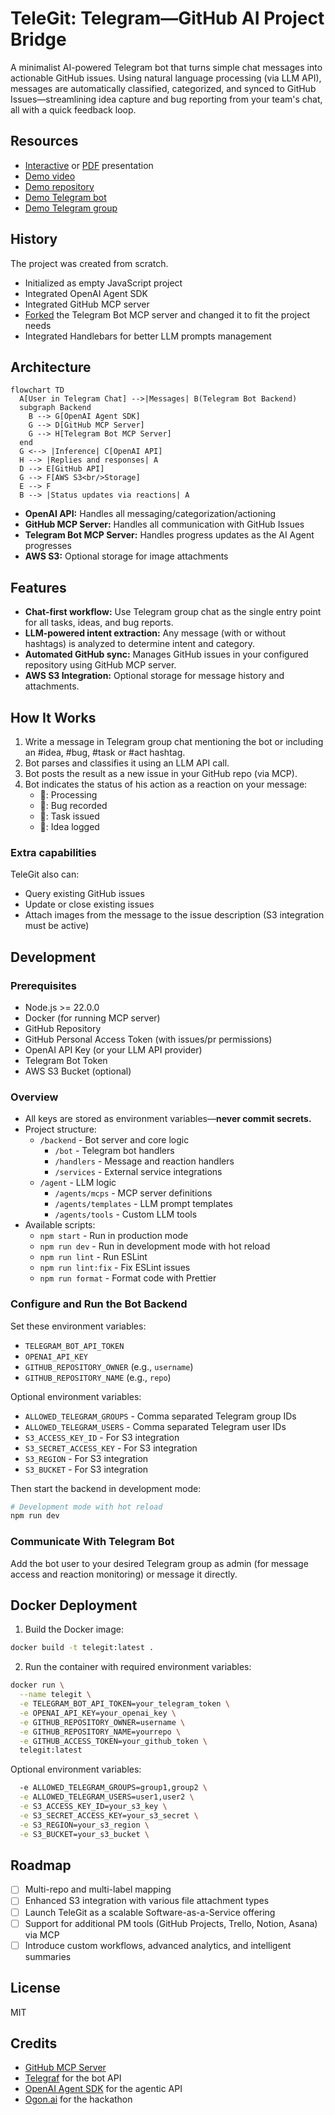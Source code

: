 # TeleGit: Telegram—GitHub AI Project Bridge

A minimalist AI-powered Telegram bot that turns simple chat messages into actionable GitHub issues. Using natural language processing (via LLM API), messages are automatically classified, categorized, and synced to GitHub Issues—streamlining idea capture and bug reporting from your team's chat, all with a quick feedback loop.

## Resources

- [Interactive](https://gamma.app/docs/TeleGit-AI-Powered-Project-Management-in-Telegram-i7hfn8yexjw8zhq) or [PDF](https://disk.yandex.ru/i/K6cxHc_LbqZP8Q) presentation
- [Demo video](https://disk.yandex.ru/i/TDxsHprmG1yQtQ)
- [Demo repository](https://github.com/BruiseBane/demo/issues)
- [Demo Telegram bot](https://t.me/my_awesome_chat_gpt_bot)
- [Demo Telegram group](https://t.me/+YrcxXf5it1ZkYWMy)

## History

The project was created from scratch.

- Initialized as empty JavaScript project
- Integrated OpenAI Agent SDK
- Integrated GitHub MCP server
- [Forked](https://github.com/imajus/telegram-bot-mcp-server) the Telegram Bot MCP server and changed it to fit the project needs
- Integrated Handlebars for better LLM prompts management

## Architecture

```mermaid
flowchart TD
  A[User in Telegram Chat] -->|Messages| B(Telegram Bot Backend)
  subgraph Backend
    B --> G[OpenAI Agent SDK]
    G --> D[GitHub MCP Server]
    G --> H[Telegram Bot MCP Server]
  end
  G <--> |Inference| C[OpenAI API]
  H --> |Replies and responses| A
  D --> E[GitHub API]
  G --> F[AWS S3<br/>Storage]
  E --> F
  B --> |Status updates via reactions| A
```

- **OpenAI API:** Handles all messaging/categorization/actioning
- **GitHub MCP Server:** Handles all communication with GitHub Issues
- **Telegram Bot MCP Server:** Handles progress updates as the AI Agent progresses
- **AWS S3:** Optional storage for image attachments

## Features

- **Chat-first workflow:** Use Telegram group chat as the single entry point for all tasks, ideas, and bug reports.
- **LLM-powered intent extraction:** Any message (with or without hashtags) is analyzed to determine intent and category.
- **Automated GitHub sync:** Manages GitHub issues in your configured repository using GitHub MCP server.
- **AWS S3 Integration:** Optional storage for message history and attachments.

## How It Works

1. Write a message in Telegram group chat mentioning the bot or including an #idea, #bug, #task or #act hashtag.
1. Bot parses and classifies it using an LLM API call.
1. Bot posts the result as a new issue in your GitHub repo (via MCP).
1. Bot indicates the status of his action as a reaction on your message:
   - 👀: Processing
   - 👾: Bug recorded
   - 🫡: Task issued
   - 🦄: Idea logged

### Extra capabilities

TeleGit also can:

- Query existing GitHub issues
- Update or close existing issues
- Attach images from the message to the issue description (S3 integration must be active)

## Development

### Prerequisites

- Node.js >= 22.0.0
- Docker (for running MCP server)
- GitHub Repository
- GitHub Personal Access Token (with issues/pr permissions)
- OpenAI API Key (or your LLM API provider)
- Telegram Bot Token
- AWS S3 Bucket (optional)

### Overview

- All keys are stored as environment variables—**never commit secrets.**
- Project structure:
  - `/backend` - Bot server and core logic
    - `/bot` - Telegram bot handlers
    - `/handlers` - Message and reaction handlers
    - `/services` - External service integrations
  - `/agent` - LLM logic
    - `/agents/mcps` - MCP server definitions
    - `/agents/templates` - LLM prompt templates
    - `/agents/tools` - Custom LLM tools
- Available scripts:
  - `npm start` - Run in production mode
  - `npm run dev` - Run in development mode with hot reload
  - `npm run lint` - Run ESLint
  - `npm run lint:fix` - Fix ESLint issues
  - `npm run format` - Format code with Prettier

### Configure and Run the Bot Backend

Set these environment variables:

- `TELEGRAM_BOT_API_TOKEN`
- `OPENAI_API_KEY`
- `GITHUB_REPOSITORY_OWNER` (e.g., `username`)
- `GITHUB_REPOSITORY_NAME` (e.g., `repo`)

Optional environment variables:

- `ALLOWED_TELEGRAM_GROUPS` - Comma separated Telegram group IDs
- `ALLOWED_TELEGRAM_USERS` - Comma separated Telegram user IDs
- `S3_ACCESS_KEY_ID` - For S3 integration
- `S3_SECRET_ACCESS_KEY` - For S3 integration
- `S3_REGION` - For S3 integration
- `S3_BUCKET` - For S3 integration

Then start the backend in development mode:

```bash
# Development mode with hot reload
npm run dev
```

### Communicate With Telegram Bot

Add the bot user to your desired Telegram group as admin (for message access and reaction monitoring) or message it directly.

## Docker Deployment

1. Build the Docker image:

```bash
docker build -t telegit:latest .
```

2. Run the container with required environment variables:

```bash
docker run \
  --name telegit \
  -e TELEGRAM_BOT_API_TOKEN=your_telegram_token \
  -e OPENAI_API_KEY=your_openai_key \
  -e GITHUB_REPOSITORY_OWNER=username \
  -e GITHUB_REPOSITORY_NAME=yourrepo \
  -e GITHUB_ACCESS_TOKEN=your_github_token \
  telegit:latest
```

Optional environment variables:

```bash
  -e ALLOWED_TELEGRAM_GROUPS=group1,group2 \
  -e ALLOWED_TELEGRAM_USERS=user1,user2 \
  -e S3_ACCESS_KEY_ID=your_s3_key \
  -e S3_SECRET_ACCESS_KEY=your_s3_secret \
  -e S3_REGION=your_s3_region \
  -e S3_BUCKET=your_s3_bucket \
```

## Roadmap

- [ ] Multi-repo and multi-label mapping
- [ ] Enhanced S3 integration with various file attachment types
- [ ] Launch TeleGit as a scalable Software-as-a-Service offering
- [ ] Support for additional PM tools (GitHub Projects, Trello, Notion, Asana) via MCP
- [ ] Introduce custom workflows, advanced analytics, and intelligent summaries

## License

MIT

## Credits

- [GitHub MCP Server](https://github.com/github/github-mcp-server)
- [Telegraf](https://www.npmjs.com/package/telegraf) for the bot API
- [OpenAI Agent SDK](https://github.com/openai/openai-agents-js) for the agentic API
- [Ogon.ai](https://ogon.ai) for the hackathon
